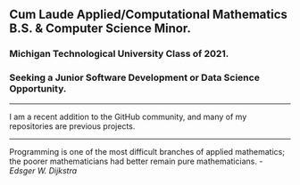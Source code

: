 ## Cum Laude Applied/Computational Mathematics B.S. & Computer Science Minor.

### Michigan Technological University Class of 2021.

### Seeking a Junior Software Development or Data Science Opportunity.


----

I am a recent addition to the GitHub community, and many of my repositories are previous projects.

----


Programming is one of the most difficult branches of applied mathematics; the poorer mathematicians had better remain pure mathematicians. - *Edsger W. Dijkstra*
